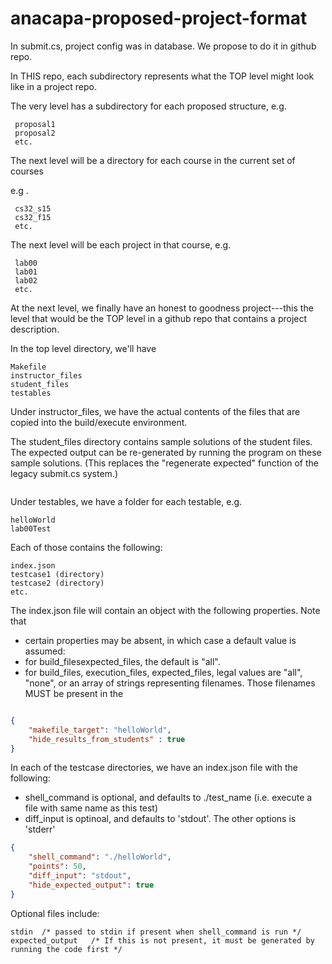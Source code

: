# anacapa-proposed-project-format
In submit.cs, project config was in database.  We propose to do it in github repo.


In THIS repo, each subdirectory represents what the TOP level might look like in a project repo.   

The very level has a subdirectory for each proposed structure, e.g.

```
 proposal1
 proposal2
 etc.
```

The next level will be a directory for each course in the current set of courses

e.g
. 
```
 cs32_s15
 cs32_f15
 etc.
```

The next level will be each project in that course, e.g.

```
 lab00
 lab01
 lab02
 etc.
```

At the next level, we finally have an honest to goodness project---this the level that would be the TOP level in a github repo that contains a project description.

In the top level directory, we'll have 

```
Makefile
instructor_files
student_files
testables
```

Under instructor_files, we have the actual contents of the files that are copied into the build/execute environment.

The student_files directory contains sample solutions of the student files.  The expected output can be re-generated by running the program on these sample solutions.  (This replaces the "regenerate expected" function of the legacy submit.cs system.)

```

```

Under testables, we have a folder for each testable, e.g. 

```
helloWorld
lab00Test
```

Each of those contains the following:

```
index.json
testcase1 (directory)
testcase2 (directory) 
etc.
```

The index.json file will contain an object with the following properties.  Note that 

* certain properties may be absent, in which case a default value is assumed:
* for build_filesexpected_files, the default is "all".
* for build_files, execution_files, expected_files, legal values are "all", "none", or an array of strings representing filenames.  Those filenames MUST be present in the 


```json

{
    "makefile_target": "helloWorld",
    "hide_results_from_students" : true
}

```

In each of the testcase directories, we have an index.json file with the following:

* shell_command is optional, and defaults to ./test_name (i.e. execute a file with same name as this test)
* diff_input is optinoal, and defaults to 'stdout'.  The other options is 'stderr'

```json
{
    "shell_command": "./helloWorld",
    "points": 50,
    "diff_input": "stdout",
    "hide_expected_output": true
}

```

Optional files include:

```
stdin  /* passed to stdin if present when shell_command is run */
expected_output   /* If this is not present, it must be generated by running the code first */
```
